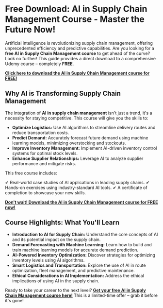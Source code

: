 # Free Download: AI in Supply Chain Management Course - Master the Future Now!

Artificial intelligence is revolutionizing supply chain management, offering unprecedented efficiency and predictive capabilities. Are you looking for a **free AI in Supply Chain Management course** to get ahead of the curve? Look no further! This guide provides a direct download to a comprehensive Udemy course – completely **FREE**.

[**Click here to download the AI in Supply Chain Management course for FREE!**](https://udemywork.com/ai-in-supply-chain-management-course)

## Why AI is Transforming Supply Chain Management

The integration of **AI in supply chain management** isn't just a trend, it's a necessity for staying competitive. This course will give you the skills to:

*   **Optimize Logistics:** Use AI algorithms to streamline delivery routes and reduce transportation costs.
*   **Predict Demand:** Accurately forecast future demand using machine learning models, minimizing overstocking and stockouts.
*   **Improve Inventory Management:** Implement AI-driven inventory control systems for optimal stock levels.
*   **Enhance Supplier Relationships:** Leverage AI to analyze supplier performance and mitigate risks.

This free course includes:

✔ Real-world case studies of AI applications in leading supply chains.
✔ Hands-on exercises using industry-standard AI tools.
✔ A certificate of completion to showcase your new skills.

[**Don't wait! Download the AI in Supply Chain Management course for FREE now!**](https://udemywork.com/ai-in-supply-chain-management-course)

## Course Highlights: What You'll Learn

*   **Introduction to AI for Supply Chain:** Understand the core concepts of AI and its potential impact on the supply chain.
*   **Demand Forecasting with Machine Learning:** Learn how to build and train machine learning models for accurate demand prediction.
*   **AI-Powered Inventory Optimization:** Discover strategies for optimizing inventory levels using AI algorithms.
*   **Smart Logistics and Transportation:** Explore the use of AI in route optimization, fleet management, and predictive maintenance.
*   **Ethical Considerations in AI Implementation:** Address the ethical implications of using AI in the supply chain.

Ready to take your career to the next level? **[Get your free AI in Supply Chain Management course here!](https://udemywork.com/ai-in-supply-chain-management-course)** This is a limited-time offer – grab it before it's gone!
